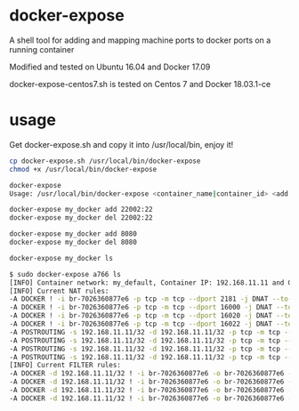 # docker-expose
A shell tool for adding and mapping machine ports to docker ports on a running container

Modified and tested on Ubuntu 16.04 and Docker 17.09

docker-expose-centos7.sh is tested on Centos 7 and Docker 18.03.1-ce

# usage

Get docker-expose.sh and copy it into /usr/local/bin, enjoy it!

``` sh
cp docker-expose.sh /usr/local/bin/docker-expose
chmod +x /usr/local/bin/docker-expose

docker-expose
Usage: /usr/local/bin/docker-expose <container_name|container_id> <add|del|ls> [<host_port>:]<container_port>[/<protocol_type>]

docker-expose my_docker add 22002:22
docker-expose my_docker del 22002:22

docker-expose my_docker add 8080
docker-expose my_docker del 8080

docker-expose my_docker ls
```

```sh
$ sudo docker-expose a766 ls
[INFO] Container network: my_default, Container IP: 192.168.11.11 and Gateway IP: 192.168.11.1
[INFO] Current NAT rules: 
-A DOCKER ! -i br-7026360877e6 -p tcp -m tcp --dport 2181 -j DNAT --to-destination 192.168.11.11:2181
-A DOCKER ! -i br-7026360877e6 -p tcp -m tcp --dport 16000 -j DNAT --to-destination 192.168.11.11:16000
-A DOCKER ! -i br-7026360877e6 -p tcp -m tcp --dport 16020 -j DNAT --to-destination 192.168.11.11:16020
-A DOCKER ! -i br-7026360877e6 -p tcp -m tcp --dport 16022 -j DNAT --to-destination 192.168.11.11:16022
-A POSTROUTING -s 192.168.11.11/32 -d 192.168.11.11/32 -p tcp -m tcp --dport 2181 -j MASQUERADE
-A POSTROUTING -s 192.168.11.11/32 -d 192.168.11.11/32 -p tcp -m tcp --dport 16000 -j MASQUERADE
-A POSTROUTING -s 192.168.11.11/32 -d 192.168.11.11/32 -p tcp -m tcp --dport 16020 -j MASQUERADE
-A POSTROUTING -s 192.168.11.11/32 -d 192.168.11.11/32 -p tcp -m tcp --dport 16022 -j MASQUERADE
[INFO] Current FILTER rules: 
-A DOCKER -d 192.168.11.11/32 ! -i br-7026360877e6 -o br-7026360877e6 -p tcp -m tcp --dport 2181 -j ACCEPT
-A DOCKER -d 192.168.11.11/32 ! -i br-7026360877e6 -o br-7026360877e6 -p tcp -m tcp --dport 16000 -j ACCEPT
-A DOCKER -d 192.168.11.11/32 ! -i br-7026360877e6 -o br-7026360877e6 -p tcp -m tcp --dport 16020 -j ACCEPT
-A DOCKER -d 192.168.11.11/32 ! -i br-7026360877e6 -o br-7026360877e6 -p tcp -m tcp --dport 16022 -j ACCEPT

```
